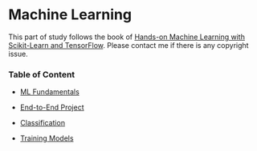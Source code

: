 # Machine Learning

This part of study follows the book of [Hands-on Machine Learning with Scikit-Learn and TensorFlow](http://shop.oreilly.com/product/0636920052289.do). Please contact me if there is any copyright issue.

### Table of Content

- [ML Fundamentals](ML_fundamentals) 

- [End-to-End Project](end-to-end_project)

- [Classification](classification)

- [Training Models](training_models)

  